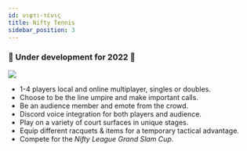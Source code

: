 ```yaml
---
id: νιφτι-τένις
title: Nifty Tennis
sidebar_position: 3
---
```


### 🚧 Under development for 2022 🚧

![](/img/NiftyTennis.jpeg)

- 1-4 players local and online multiplayer, singles or doubles.
- Choose to be the line umpire and make important calls.
- Be an audience member and emote from the crowd.
- Discord voice integration for both players and audience.
- Play on a variety of court surfaces in unique stages.
- Equip different racquets & items for a temporary tactical advantage.
- Compete for the _Nifty League Grand Slam Cup_.
